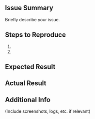 ## Issue Summary
Briefly describe your issue.

## Steps to Reproduce
1. 
2. 

## Expected Result

## Actual Result

## Additional Info
(Include screenshots, logs, etc. if relevant)